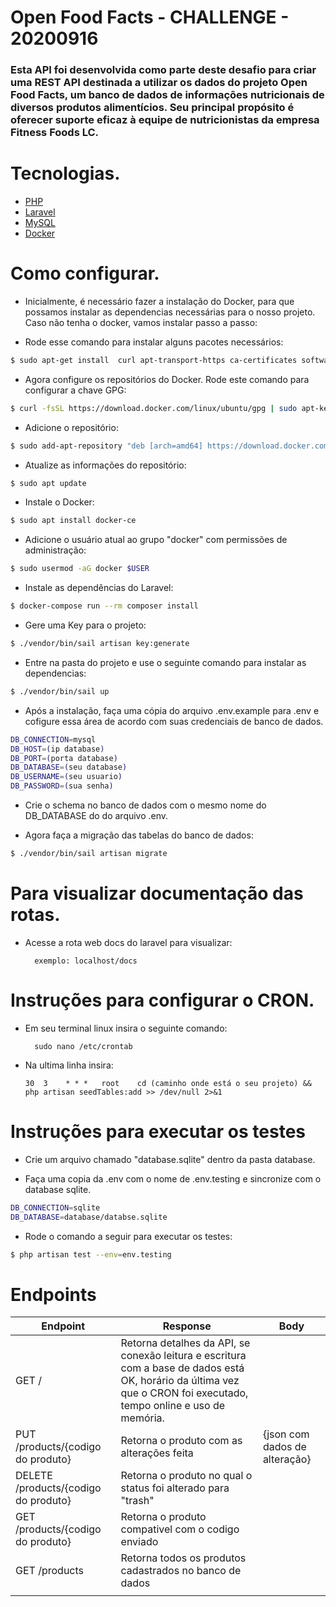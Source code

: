 # Open Food Facts - CHALLENGE - 20200916

### Esta API foi desenvolvida como parte deste desafio para criar uma REST API destinada a utilizar os dados do projeto Open Food Facts, um banco de dados de informações nutricionais de diversos produtos alimentícios. Seu principal propósito é oferecer suporte eficaz à equipe de nutricionistas da empresa Fitness Foods LC.

# Tecnologias. 

-   [PHP](https://www.php.net/docs.php)
-   [Laravel](https://laravel.com/)
-   [MySQL](https://dev.mysql.com/doc/)
-   [Docker](https://docs.docker.com/)

# Como configurar.
* Inicialmente, é necessário fazer a instalação do Docker, para que possamos instalar as dependencias necessárias para o nosso projeto. Caso não tenha o docker, vamos instalar passo a passo:

* Rode esse comando para instalar alguns pacotes necessários:

```sh
$ sudo apt-get install  curl apt-transport-https ca-certificates software-properties-common
```

* Agora configure os repositórios do Docker. Rode este comando para configurar a chave GPG:

```sh
$ curl -fsSL https://download.docker.com/linux/ubuntu/gpg | sudo apt-key add -
```

* Adicione o repositório:

```sh
$ sudo add-apt-repository "deb [arch=amd64] https://download.docker.com/linux/ubuntu $(lsb_release -cs) stable"
```

* Atualize as informações do repositório:

```sh
$ sudo apt update
```

* Instale o Docker: 

```sh
$ sudo apt install docker-ce
```

* Adicione o usuário atual ao grupo "docker" com permissões de administração:

```sh
$ sudo usermod -aG docker $USER
```
* Instale as dependências do Laravel:

```sh
$ docker-compose run --rm composer install
```

* Gere uma Key para o projeto:

```sh
$ ./vendor/bin/sail artisan key:generate
```

* Entre na pasta do projeto e use o seguinte comando para instalar as dependencias:

```sh
$ ./vendor/bin/sail up
```

* Após a instalação, faça uma cópia do arquivo .env.example para .env e cofigure essa área de acordo com suas credenciais de banco de dados.

```sh
DB_CONNECTION=mysql
DB_HOST=(ip database)
DB_PORT=(porta database)
DB_DATABASE=(seu database)
DB_USERNAME=(seu usuario)
DB_PASSWORD=(sua senha)
```

* Crie o schema no banco de dados com o mesmo nome do DB_DATABASE do do arquivo .env.

* Agora faça a migração das tabelas do banco de dados:
```sh
$ ./vendor/bin/sail artisan migrate
```

# Para visualizar documentação das rotas.

* Acesse a rota web docs do laravel para visualizar:

  ```
    exemplo: localhost/docs
  ```

# Instruções para configurar o CRON.

* Em seu terminal linux insira o seguinte comando:
  ```
    sudo nano /etc/crontab
  ```
  
* Na ultima linha insira:

    ```
    30  3    * * *   root    cd (caminho onde está o seu projeto) && php artisan seedTables:add >> /dev/null 2>&1
    ```

# Instruções para executar os testes

* Crie um arquivo chamado "database.sqlite" dentro da pasta database.

* Faça uma copia da .env com o nome de .env.testing e sincronize com o database sqlite.
  
```sh
DB_CONNECTION=sqlite
DB_DATABASE=database/databse.sqlite
```

* Rode o comando a seguir para executar os testes:

```sh
$ php artisan test --env=env.testing
```

# Endpoints

| Endpoint                             | Response                                                                                                                                                             | Body                               |
| ------------------------------------ | ------------------------------------------------------------------------------------------------------------------------------------------------------------------- | ------------------------------------------------ |
| GET /                                | Retorna detalhes da API, se conexão leitura e escritura com a base de dados está OK, horário da última vez que o CRON foi executado, tempo online e uso de memória. |                                                  |
| PUT /products/{codigo do produto}    | Retorna o produto com as alterações feita                                                                                                                           | {json com dados de alteração} |
| DELETE /products/{codigo do produto} | Retorna o produto no qual o status foi alterado para "trash"                                                                                                        |                                                  |
| GET /products/{codigo do produto}    | Retorna o produto compativel com o codigo enviado                                                                                                                   |                                                  |
| GET /products                        | Retorna todos os produtos cadastrados no banco de dados                                                                                                             |
|                                      |
